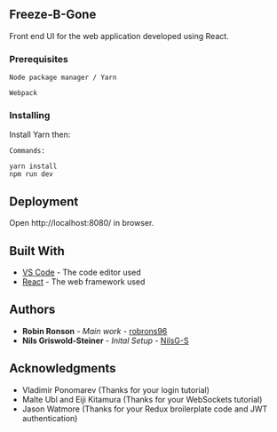 ## Freeze-B-Gone

Front end UI for the web application developed using React. 

### Prerequisites


```
Node package manager / Yarn 

Webpack 

```

### Installing

Install Yarn then: 

```
Commands: 

yarn install
npm run dev 

```

## Deployment

Open http://localhost:8080/ in browser. 

## Built With

* [VS Code](https://code.visualstudio.com/) -  The code editor used
* [React](https://reactjs.org/) - The web framework used

## Authors

* **Robin Ronson** - *Main work* - [robrons96](https://github.com/robrons96)
* **Nils Griswold-Steiner** - *Inital Setup* - [NilsG-S](https://github.com/NilsG-S)

## Acknowledgments

* Vladimir Ponomarev (Thanks for your login tutorial)
* Malte Ubl and Eiji Kitamura (Thanks for your WebSockets tutorial)
* Jason Watmore (Thanks for your Redux broilerplate code and JWT authentication)
